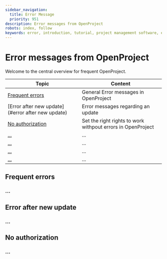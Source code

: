 ```yaml
---
sidebar_navigation:
  title: Error Message
  priority: 951
description: Error messages from OpenProject
robots: index, follow
keywords: error, introduction, tutorial, project management software, error message, help
---
```

# Error messages from OpenProject

Welcome to the central overview for frequent OpenProject. 

| Topic                                                        | Content                                                      |
| ------------------------------------------------------------ | ------------------------------------------------------------ |
| [Frequent errors](#frequent-errors) | General Error messages in OpenProject                        |
| [Error after new update](#error after new update)        | Error messages regarding an update                           |
| [No authorization](#no-authorization)            | Set the right rights to work withpout errors in OpenProject  |
| [...](#...) | ... |
| [...](#...)                                      | ... |
| [...](#...)                                              | ... |
| [...](#...)                    | ... |



## Frequent errors

### ...

## Error after new update

### ...

## No authorization

### ...

